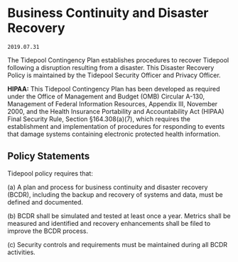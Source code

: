 # Business Continuity and Disaster Recovery

`2019.07.31`

The Tidepool Contingency Plan establishes procedures to recover Tidepool
following a disruption resulting from a disaster. This Disaster Recovery Policy
is maintained by the Tidepool Security Officer and Privacy Officer.

**HIPAA:** This Tidepool Contingency Plan has been developed as
required under the Office of Management and Budget (OMB) Circular A-130,
Management of Federal Information Resources, Appendix III, November 2000, and
the Health Insurance Portability and Accountability Act (HIPAA) Final Security
Rule, Section §164.308(a)(7), which requires the establishment and
implementation of procedures for responding to events that damage systems
containing electronic protected health information.

## Policy Statements

Tidepool policy requires that:

(a) A plan and process for business continuity and disaster recovery (BCDR),
including the backup and recovery of systems and data, must be defined and
documented.

(b) BCDR shall be simulated and tested at least once a year. Metrics shall be
measured and identified and recovery enhancements shall be filed to improve the BCDR
process.

(c) Security controls and requirements must be maintained during all BCDR
activities.